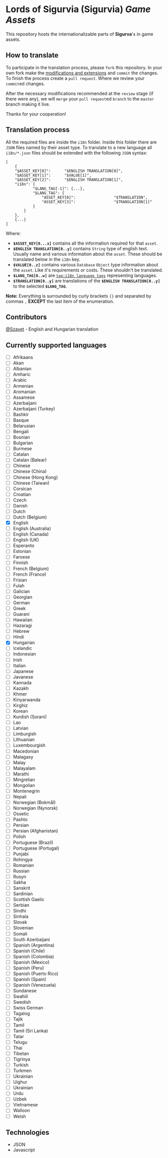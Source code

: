 # Lords of Sigurvia (**Sigurvia**) *Game Assets*

This repository hosts the internationalizable parts of **Sigurva**'s in game assets.

## How to translate
To participate in the translation process, please `fork` this repository. 
In your own fork make the [modifications and extensions](#translation-process) and `commit` the changes.
To finish the process create a `pull request`. Where we review your `commit`ed changes.

After the necessary modifications recommended at the `review` stage (if there were any), we will `merge` your `pull request`ed `branch` to the `master` branch making it live.

Thanks for your cooperation!

## Translation process
All the required files are inside the `i18n` folder.
Inside this folder there are `JSON` files named by their asset type.
To translate to a new language all `i18n/*.json` files should be extended with the following `JSON` syntax:

```
[
    {
    "$ASSET_KEY[0]":      "$ENGLISH TRANSLATION[0]",
    "$ASSET_KEY[1]":      "$VALUE[1]",
    "$ASSET_KEY[2]":      "$ENGLISH TRANSLATION[1]",
    "i18n": {
            "$LANG_TAG[-1]": {...},
            "$LANG_TAG": {
                "ASSET_KEY[0]":                 "$TRANSLATION",
                "ASSET_KEY[3]":                 "$TRANSLATION[1]"
            }
        }
    },
    {...}
]
```

Where:

* **`$ASSET_KEY[0...x]`** contains all the information required for that `asset`.
* **`$ENGLISH TRANSLATION[0..y]`** contains `String` type of english text.
Usually name and various information about the `asset`.
These should be translated below in the `i18n` key.
* **`$VALUE[0..z]`** contains various `Database` `Object` type information about the `asset`. 
Like it's requirements or costs.
These shouldn't be translated.
* **`$LANG_TAG[0..w]`** are [`tap:i18n language tags`](https://github.com/TAPevents/tap-i18n#languages-tags-and-translations-prioritization) representing languages.
* **`$TRANSLATION[0..y]`** are translations of the **`$ENGLISH TRANSLATION[0..y]`** to the selected **`$LANG_TAG`**.

**Note:** Everything is surrounded by curly brackets `{}` and separated by commas `,` **EXCEPT** the last item of the enumeration.

## Contributors
[@Szayet](http://github.com/Szayet) - English and Hungarian translation

## Currently supported languages

- [ ] Afrikaans
- [ ] Akan
- [ ] Albanian
- [ ] Amharic
- [ ] Arabic
- [ ] Armenian
- [ ] Aromanian
- [ ] Assamese
- [ ] Azerbaijani
- [ ] Azerbaijani (Turkey)
- [ ] Bashkir
- [ ] Basque
- [ ] Belarusian
- [ ] Bengali
- [ ] Bosnian
- [ ] Bulgarian
- [ ] Burmese
- [ ] Catalan
- [ ] Catalan (Balear)
- [ ] Chinese
- [ ] Chinese (China)
- [ ] Chinese (Hong Kong)
- [ ] Chinese (Taiwan)
- [ ] Corsican
- [ ] Croatian
- [ ] Czech
- [ ] Danish
- [ ] Dutch
- [ ] Dutch (Belgium)
- [x] English
- [ ] English (Australia)
- [ ] English (Canada)
- [ ] English (UK)
- [ ] Esperanto
- [ ] Estonian
- [ ] Faroese
- [ ] Finnish
- [ ] French (Belgium)
- [ ] French (France)
- [ ] Frisian
- [ ] Fulah
- [ ] Galician
- [ ] Georgian
- [ ] German
- [ ] Greek
- [ ] Guaraní
- [ ] Hawaiian
- [ ] Hazaragi
- [ ] Hebrew
- [ ] Hindi
- [x] Hungarian
- [ ] Icelandic
- [ ] Indonesian
- [ ] Irish
- [ ] Italian
- [ ] Japanese
- [ ] Javanese
- [ ] Kannada
- [ ] Kazakh
- [ ] Khmer
- [ ] Kinyarwanda
- [ ] Kirghiz
- [ ] Korean
- [ ] Kurdish (Sorani)
- [ ] Lao
- [ ] Latvian
- [ ] Limburgish
- [ ] Lithuanian
- [ ] Luxembourgish
- [ ] Macedonian
- [ ] Malagasy
- [ ] Malay
- [ ] Malayalam
- [ ] Marathi
- [ ] Mingrelian
- [ ] Mongolian
- [ ] Montenegrin
- [ ] Nepali
- [ ] Norwegian (Bokmål)
- [ ] Norwegian (Nynorsk)
- [ ] Ossetic
- [ ] Pashto
- [ ] Persian
- [ ] Persian (Afghanistan)
- [ ] Polish
- [ ] Portuguese (Brazil)
- [ ] Portuguese (Portugal)
- [ ] Punjabi
- [ ] Rohingya
- [ ] Romanian
- [ ] Russian
- [ ] Rusyn
- [ ] Sakha
- [ ] Sanskrit
- [ ] Sardinian
- [ ] Scottish Gaelic
- [ ] Serbian
- [ ] Sindhi
- [ ] Sinhala
- [ ] Slovak
- [ ] Slovenian
- [ ] Somali
- [ ] South Azerbaijani
- [ ] Spanish (Argentina)
- [ ] Spanish (Chile)
- [ ] Spanish (Colombia)
- [ ] Spanish (Mexico)
- [ ] Spanish (Peru)
- [ ] Spanish (Puerto Rico)
- [ ] Spanish (Spain)
- [ ] Spanish (Venezuela)
- [ ] Sundanese
- [ ] Swahili
- [ ] Swedish
- [ ] Swiss German
- [ ] Tagalog
- [ ] Tajik
- [ ] Tamil
- [ ] Tamil (Sri Lanka)
- [ ] Tatar
- [ ] Telugu
- [ ] Thai
- [ ] Tibetan
- [ ] Tigrinya
- [ ] Turkish
- [ ] Turkmen
- [ ] Ukrainian
- [ ] Uighur
- [ ] Ukrainian
- [ ] Urdu
- [ ] Uzbek
- [ ] Vietnamese
- [ ] Walloon
- [ ] Welsh

## Technologies

* JSON
* Javascript
